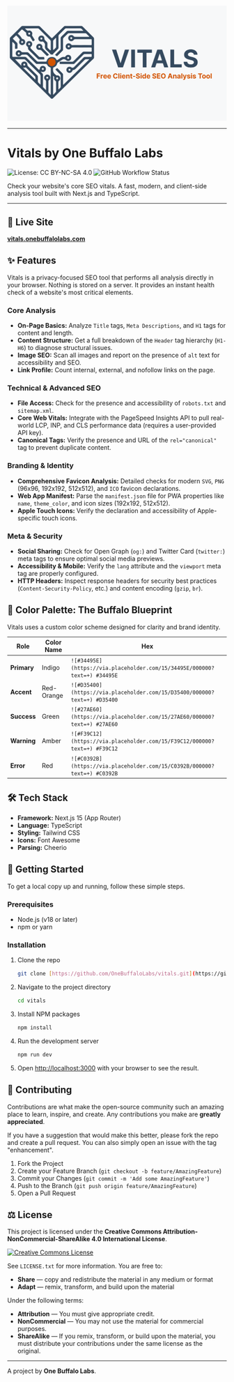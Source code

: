 <div align="center">
  <img src="/public/icons/og/og-image-1200-630.png" alt="Vitals by One Buffalo Labs"> 
</div>

<hr />


# Vitals by One Buffalo Labs

![License: CC BY-NC-SA 4.0](https://img.shields.io/badge/License-CC%20BY--NC--SA%204.0-lightgrey.svg)
![GitHub Workflow Status](https://img.shields.io/github/actions/workflow/status/OneBuffaloLabs/vitals/deploy.yml)

Check your website's core SEO vitals. A fast, modern, and client-side analysis tool built with Next.js and TypeScript.

---

## 🚀 Live Site

**[vitals.onebuffalolabs.com](https://vitals.onebuffalolabs.com)**

## ✨ Features

Vitals is a privacy-focused SEO tool that performs all analysis directly in your browser. Nothing is stored on a server. It provides an instant health check of a website's most critical elements.

### Core Analysis

- **On-Page Basics:** Analyze `Title` tags, `Meta Descriptions`, and `H1` tags for content and length.
- **Content Structure:** Get a full breakdown of the `Header` tag hierarchy (`H1-H6`) to diagnose structural issues.
- **Image SEO:** Scan all images and report on the presence of `alt` text for accessibility and SEO.
- **Link Profile:** Count internal, external, and nofollow links on the page.

### Technical & Advanced SEO

- **File Access:** Check for the presence and accessibility of `robots.txt` and `sitemap.xml`.
- **Core Web Vitals:** Integrate with the PageSpeed Insights API to pull real-world LCP, INP, and CLS performance data (requires a user-provided API key).
- **Canonical Tags:** Verify the presence and URL of the `rel="canonical"` tag to prevent duplicate content.

### Branding & Identity

- **Comprehensive Favicon Analysis:** Detailed checks for modern `SVG`, `PNG` (96x96, 192x192, 512x512), and `ICO` favicon declarations.
- **Web App Manifest:** Parse the `manifest.json` file for PWA properties like `name`, `theme_color`, and icon sizes (192x192, 512x512).
- **Apple Touch Icons:** Verify the declaration and accessibility of Apple-specific touch icons.

### Meta & Security

- **Social Sharing:** Check for Open Graph (`og:`) and Twitter Card (`twitter:`) meta tags to ensure optimal social media previews.
- **Accessibility & Mobile:** Verify the `lang` attribute and the `viewport` meta tag are properly configured.
- **HTTP Headers:** Inspect response headers for security best practices (`Content-Security-Policy`, etc.) and content encoding (`gzip`, `br`).

## 🎨 Color Palette: The Buffalo Blueprint

Vitals uses a custom color scheme designed for clarity and brand identity.

| Role        | Color Name | Hex                                                                       |
| ----------- | ---------- | ------------------------------------------------------------------------- |
| **Primary** | Indigo     | `![#34495E](https://via.placeholder.com/15/34495E/000000?text=+) #34495E` |
| **Accent**  | Red-Orange | `![#D35400](https://via.placeholder.com/15/D35400/000000?text=+) #D35400` |
| **Success** | Green      | `![#27AE60](https://via.placeholder.com/15/27AE60/000000?text=+) #27AE60` |
| **Warning** | Amber      | `![#F39C12](https://via.placeholder.com/15/F39C12/000000?text=+) #F39C12` |
| **Error**   | Red        | `![#C0392B](https://via.placeholder.com/15/C0392B/000000?text=+) #C0392B` |

## 🛠 Tech Stack

- **Framework:** Next.js 15 (App Router)
- **Language:** TypeScript
- **Styling:** Tailwind CSS
- **Icons:** Font Awesome
- **Parsing:** Cheerio

## 🏁 Getting Started

To get a local copy up and running, follow these simple steps.

### Prerequisites

- Node.js (v18 or later)
- npm or yarn

### Installation

1.  Clone the repo
    ```sh
    git clone [https://github.com/OneBuffaloLabs/vitals.git](https://github.com/OneBuffaloLabs/vitals.git)
    ```
2.  Navigate to the project directory
    ```sh
    cd vitals
    ```
3.  Install NPM packages
    ```sh
    npm install
    ```
4.  Run the development server
    ```sh
    npm run dev
    ```
5.  Open [http://localhost:3000](http://localhost:3000) with your browser to see the result.

## 🤝 Contributing

Contributions are what make the open-source community such an amazing place to learn, inspire, and create. Any contributions you make are **greatly appreciated**.

If you have a suggestion that would make this better, please fork the repo and create a pull request. You can also simply open an issue with the tag "enhancement".

1.  Fork the Project
2.  Create your Feature Branch (`git checkout -b feature/AmazingFeature`)
3.  Commit your Changes (`git commit -m 'Add some AmazingFeature'`)
4.  Push to the Branch (`git push origin feature/AmazingFeature`)
5.  Open a Pull Request

## ⚖️ License

This project is licensed under the **Creative Commons Attribution-NonCommercial-ShareAlike 4.0 International License**.

<a rel="license" href="http://creativecommons.org/licenses/by-nc-sa/4.0/"><img alt="Creative Commons License" style="border-width:0" src="https://i.creativecommons.org/l/by-nc-sa/4.0/88x31.png" /></a>

See `LICENSE.txt` for more information. You are free to:

- **Share** — copy and redistribute the material in any medium or format
- **Adapt** — remix, transform, and build upon the material

Under the following terms:

- **Attribution** — You must give appropriate credit.
- **NonCommercial** — You may not use the material for commercial purposes.
- **ShareAlike** — If you remix, transform, or build upon the material, you must distribute your contributions under the same license as the original.

---

A project by **One Buffalo Labs**.

